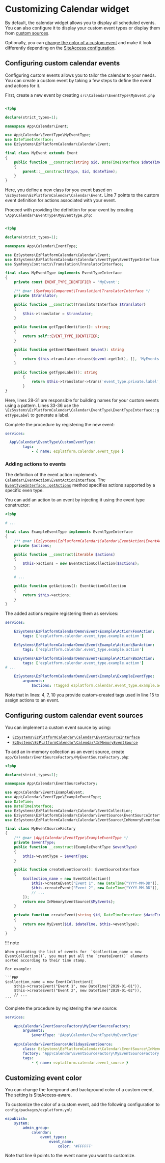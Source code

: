 # Customizing Calendar widget

By default, the calendar widget allows you to display all scheduled events.
You can also configure it to display your custom event types or display them from [custom sources](#configuring-custom-calendar-event-sources).

Optionally, you can [change the color of a custom event](#customizing-event-color) and make it look differently depending on the [SiteAccess configuration](../guide/siteaccess.md#configuring-siteaccesses).

## Configuring custom calendar events

Configuring custom events allows you to tailor the calendar to your needs.
You can create a custom event by taking a few steps to define the event and actions for it.

First, create a new event by creating `src\Calendar\EventType\MyEvent.php`

``` PHP hl_lines="7"

<?php

declare(strict_types=1);

namespace App\Calendar\Event;

use App\Calendar\EventType\MyEventType;
use DateTimeInterface;
use EzSystems\EzPlatformCalendar\Calendar\Event;

final class MyEvent extends Event
{
    public function __construct(string $id, DateTimeInterface $dateTime, MyEventType $type)
    {
        parent::__construct($type, $id, $dateTime);
    }
}
```

Here, you define a new class for you event based on `\EzSystems\EzPlatformCalendar\Calendar\Event`.
Line 7 points to the custom event definition for actions associated with your event.

Proceed with providing the definition for your event by creating `\App\Calendar\EventType\MyEventType.php`:

``` PHP hl_lines="28 29 30 31 33 34 35 36"

<?php

declare(strict_types=1);

namespace App\Calendar\EventType;

use EzSystems\EzPlatformCalendar\Calendar\Event;
use EzSystems\EzPlatformCalendar\Calendar\EventType\EventTypeInterface;
use Symfony\Contracts\Translation\TranslatorInterface;

final class MyEventType implements EventTypeInterface
{
    private const EVENT_TYPE_IDENTIFIER = 'MyEvent';

    /** @var \Symfony\Component\Translation\TranslatorInterface */
    private $translator;

    public function __construct(TranslatorInterface $translator)
    {
        $this->translator = $translator;
    }

    public function getTypeIdentifier(): string;
    {
        return self::EVENT_TYPE_IDENTIFIER;
    }

    public function getEventName(Event $event): string
    {
        return $this->translator->trans($event->getId(), [], 'MyEvents');
    }
    
    public function getTypeLabel(): string
        {
            return $this->translator->trans('event_type.private.label', [], 'my_calendar_extension');
        }
}
```
Here, lines 28-31 are responsible for building names for your custom events using a pattern.
Lines 33-36 use the `\EzSystems\EzPlatformCalendar\Calendar\EventType\EventTypeInterface::getTypeLabel` to generate a label.

Complete the procedure by registering the new event:

``` YAML
services:

  App\Calendar\EventType\CustomEventType:
        tags:
            - { name: ezplatform.calendar.event_type }

```

### Adding actions to events

The definition of the event action implements [`Calendar\EventAction\EventActionInterface`](https://github.com/ezsystems/ezplatform-calendar/blob/master/src/lib/Calendar/EventAction/EventActionInterface.php).
The [`EventTypeInterface::getActions`](https://github.com/ezsystems/ezplatform-calendar/blob/b88392263deec46d7603d7ecf67ab9bb908787e0/src/lib/Calendar/EventType/EventTypeInterface.php#L44) 
method specifies actions supported by a specific even type.

You can add an action to an event by injecting it using the event type constructor:

``` PHP
<?php

# ...

final class ExampleEventType implements EventTypeInterface
{
    /** @var \EzSystems\EzPlatformCalendar\Calendar\EventAction\EventActionCollection */
    private $actions;

    public function __construct(iterable $actions)
    {
        $this->actions = new EventActionCollection($actions);
    }

    # ...

    public function getActions(): EventActionCollection
    {
        return $this->actions;
    }
}
```

The added actions require registering them as services:

``` YAML hl_lines="4 7 10 15"
services:

    EzSystems\EzPlatformCalendarDemo\Event\Example\Action\FooAction:
        tags: ['ezplatform.calendar.event_type.example.action']

    EzSystems\EzPlatformCalendarDemo\Event\Example\Action\BarAction:
        tags: ['ezplatform.calendar.event_type.example.action']  

    EzSystems\EzPlatformCalendarDemo\Event\Example\Action\BazAction:
        tags: ['ezplatform.calendar.event_type.example.action']    
# ...

    EzSystems\EzPlatformCalendarDemo\Event\Example\ExampleEventType:
        arguments:
            $actions: !tagged ezplatform.calendar.event_type.example.action
```

Note that in lines: 4, 7, 10 you provide custom-created tags used in line 15 to assign actions to an event.


## Configuring custom calendar event sources

You can implement a custom event source by using:

- [`EzSystems\EzPlatformCalendar\Calendar\EventSourceInterface`](https://github.com/ezsystems/ezplatform-calendar/blob/master/src/lib/Calendar/EventSource/EventSourceInterface.php)
- [`EzSystems\EzPlatformCalendar\Calendar\InMemoryEventSource`](https://github.com/ezsystems/ezplatform-calendar/blob/master/src/lib/Calendar/EventSource/InMemoryEventSource.php)

To add an in-memory collection as an event source, create `app/Calendar/EventSourceFactory/MyEventSourceFactory.php`:

``` PHP hl_lines="26 27 28"
<?php

declare(strict_types=1);

namespace App\Calendar\EventSourceFactory;

use App\Calendar\Event\ExampleEvent;
use App\Calendar\EventType\ExampleEventType;
use DateTime;
use DateTimeInterface;
use EzSystems\EzPlatformCalendar\Calendar\EventCollection;
use EzSystems\EzPlatformCalendar\Calendar\EventSource\EventSourceInterface;
use EzSystems\EzPlatformCalendar\Calendar\EventSource\InMemoryEventSource;

final class MyEventSourceFactory
{
    /** @var \App\Calendar\EventType\ExampleEventType */
    private $eventType;
    public function __construct(ExampleEventType $eventType)
    {
        $this->eventType = $eventType;
    }

    public function createEventSource(): EventSourceInterface
    {
        $collection_name = new EventCollection([
            $this->createEvent("Event 1", new DateTime("YYYY-MM-DD")),
            $this->createEvent("Event 2", new DateTime("YYYY-MM-DD")),
            // ...
        ]);
        return new InMemoryEventSource($MyEvents);
    }

    private function createEvent(string $id, DateTimeInterface $dateTime): MyEvent
    {
        return new MyEvent($id, $dateTime, $this->eventType);
    }
}
```

!!! note

    When providing the list of events for  `$collection_name = new EventCollection()`, you must put all the `createEvent()` elements sorted according to their time stamp.
    
    For example:
    
    ```PHP
    $collection_name = new EventCollection([
        $this->createEvent("Event 1", new DateTime("2019-01-01")),
        $this->createEvent("Event 2", new DateTime("2019-01-02")),
        // ...
    ```
    

Complete the procedure by registering the new source:

``` YAML
services:

    App\Calendar\EventSourceFactory\MyEventSourceFactory:
        arguments:
            $eventType: '@App\Calendar\EventType\MyEventType'
    
    App\Calendar\EventSource\HolidaysEventSource:
        class: EzSystems\EzPlatformCalendar\Calendar\EventSource\InMemoryEventSource
        factory: 'App\Calendar\EventSourceFactory\MyEventSourceFactory:createEventSource'
        tags:
            - { name: ezplatform.calendar.event_source }
```

## Customizing event color

You can change the foreground and background color of a custom event.
The setting is SiteAccess-aware.

To customize the color of a custom event, add the following configuration to `config/packages/ezplatform.yml`:

``` YAML hl_lines="6"
ezpublish:
    system:
        admin_group:
            calendar:
                event_types:
                    event_name:
                        color: '#FFFFFF'
```

Note that line 6 points to the event name you want to customize.



